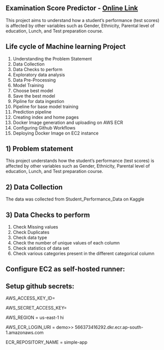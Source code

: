 ## Examination Score Predictor - [Online Link](http://13.201.103.40:8080/predictdata)
This project aims to understand how a student’s performance (test scores) is affected by other variables such as Gender, Ethnicity, Parental level of education, Lunch, and Test preparation course.

## Life cycle of Machine learning Project
1. Understanding the Problem Statement
2. Data Collection
3. Data Checks to perform
4. Exploratory data analysis
5. Data Pre-Processing
6. Model Training
7. Choose best model
8. Save the best model
9. Pipline for data ingestion
10. Pipeline for base model training
11. Prediction pipeline
12. Creating index and home pages
13. Docker Image generation and uploading on AWS ECR
14. Configuring Github Workflows
15. Deploying Docker Image on EC2 instance

## 1) Problem statement
This project understands how the student’s performance (test scores) is affected by other variables such as Gender, Ethnicity, Parental level of education, Lunch, and Test preparation course.
## 2) Data Collection
The data was collected from Student_Performance_Data on Kaggle
## 3) Data Checks to perform
1. Check Missing values
2. Check Duplicates
3. Check data type
4. Check the number of unique values of each column
5. Check statistics of data set
6. Check various categories present in the different categorical column
## Configure EC2 as self-hosted runner:

## Setup github secrets:

AWS_ACCESS_KEY_ID=

AWS_SECRET_ACCESS_KEY=

AWS_REGION = us-east-1
hi

AWS_ECR_LOGIN_URI = demo>>  566373416292.dkr.ecr.ap-south-1.amazonaws.com

ECR_REPOSITORY_NAME = simple-app
